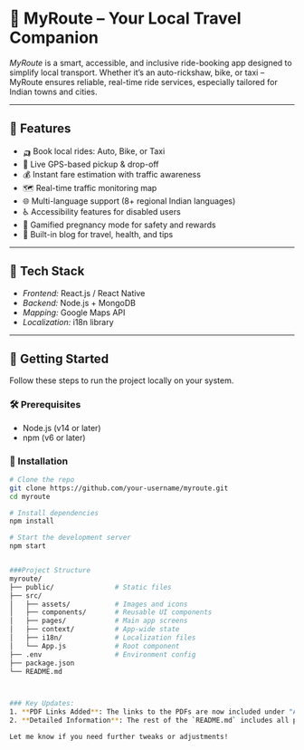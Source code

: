 # 🚕 MyRoute – Your Local Travel Companion

*MyRoute* is a smart, accessible, and inclusive ride-booking app designed to simplify local transport. Whether it’s an auto-rickshaw, bike, or taxi – MyRoute ensures reliable, real-time ride services, especially tailored for Indian towns and cities.

---

## 🌟 Features

- 🛺 Book local rides: Auto, Bike, or Taxi
- 📍 Live GPS-based pickup & drop-off
- 💰 Instant fare estimation with traffic awareness
- 🗺 Real-time traffic monitoring map
- 🌐 Multi-language support (8+ regional Indian languages)
- ♿ Accessibility features for disabled users
- 🤰 Gamified pregnancy mode for safety and rewards
- 📰 Built-in blog for travel, health, and tips

---

## 🧰 Tech Stack

- *Frontend:* React.js / React Native
- *Backend:* Node.js + MongoDB
- *Mapping:* Google Maps API
- *Localization:* i18n library

---

## 🚀 Getting Started

Follow these steps to run the project locally on your system.

### 🛠 Prerequisites

- Node.js (v14 or later)
- npm (v6 or later)

### 🔧 Installation

```bash
# Clone the repo
git clone https://github.com/your-username/myroute.git
cd myroute

# Install dependencies
npm install

# Start the development server
npm start


###Project Structure
myroute/
├── public/               # Static files
├── src/
│   ├── assets/           # Images and icons
│   ├── components/       # Reusable UI components
│   ├── pages/            # Main app screens
│   ├── context/          # App-wide state
│   ├── i18n/             # Localization files
│   └── App.js            # Root component
├── .env                  # Environment config
├── package.json
└── README.md



### Key Updates:
1. **PDF Links Added**: The links to the PDFs are now included under "Additional Resources." Make sure the file paths are correct if you upload them to a repository.
2. **Detailed Information**: The rest of the `README.md` includes all previous information and clarifies installation steps, project structure, and features.

Let me know if you need further tweaks or adjustments!

